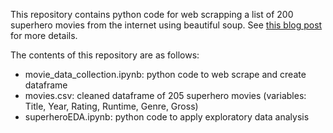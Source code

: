 This repository contains python code for web scrapping a list of 200 superhero movies from the internet using beautiful soup. 
See [this blog post](https://amberaiwohi.github.io/my386blog/2023/03/13/data-collection.html) for more details. 

The contents of this repository are as follows:
- movie_data_collection.ipynb: python code to web scrape and create dataframe
- movies.csv: cleaned dataframe of 205 superhero movies (variables: Title, Year, Rating, Runtime, Genre, Gross)
- superheroEDA.ipynb: python code to apply exploratory data analysis

